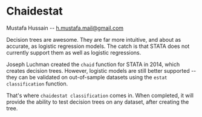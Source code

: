 Chaidestat
===========

Mustafa Hussain -- h.mustafa.mail@gmail.com

Decision trees are awesome. They are far more intuitive, and about as accurate, as logistic regression models. The catch is that STATA does not currently support them as well as logistic regressions. 

Joseph Luchman created the `chaid` function for STATA in 2014, which creates decision trees. However, logistic models are still better supported -- they can be validated on out-of-sample datasets using the `estat classification` function.

That's where `chaidestat classification` comes in. When completed, it will provide the ability to test decision trees on any dataset, after creating the tree.
